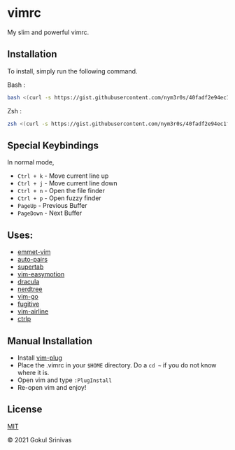 # vimrc

My slim and powerful vimrc.

## Installation

To install, simply run the following command.

Bash : 
```sh
bash <(curl -s https://gist.githubusercontent.com/nym3r0s/40fadf2e94ec1f164d3c/raw/3d4515f92a95e95e30f0bb693cfdcf47bdffdad7/install_vim.sh) 
```
Zsh :
```sh
zsh <(curl -s https://gist.githubusercontent.com/nym3r0s/40fadf2e94ec1f164d3c/raw/3d4515f92a95e95e30f0bb693cfdcf47bdffdad7/install_vim.sh) 
```

## Special Keybindings

In normal mode,
* `Ctrl + k` - Move current line up
* `Ctrl + j` - Move current line down
* `Ctrl + n` - Open the file finder
* `Ctrl + p` - Open fuzzy finder
* `PageUp`   - Previous Buffer
* `PageDown` - Next Buffer

## Uses:

* [emmet-vim](https://github.com/mattn/emmet-vim)
* [auto-pairs](https://github.com/jiangmiao/auto-pairs)
* [supertab](https://github.com/ervandew/supertab)
* [vim-easymotion](https://github.com/easymotion/vim-easymotion)
* [dracula](https://github.com/dracula/vim)
* [nerdtree](https://github.com/scrooloose/nerdtree)
* [vim-go](https://github.com/fatih/vim-go)
* [fugitive](https://github.com/tpope/vim-fugitive)
* [vim-airline](https://github.com/vim-airline/vim-airline)
* [ctrlp](https://github.com/ctrlpvim/ctrlp.vim)

## Manual Installation

* Install [vim-plug](https://github.com/junegunn/vim-plug)
* Place the .vimrc in your `$HOME` directory. Do a `cd ~` if you do not know where it is.
* Open vim and type `:PlugInstall` 
* Re-open vim and enjoy!

## License

[MIT](https://github.com/GokulSrinivas/vimrc/blob/master/LICENSE)

&copy; 2021 Gokul Srinivas
